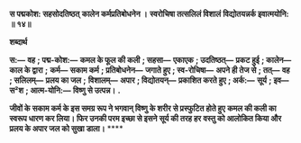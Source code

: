 **स पद्मकोश: सहसोदतिष्ठत्** **कालेन कर्मप्रतिबोधनेन ।** **स्वरोचिषा तत्सलिलं विशालं** **विद्योतयन्नर्क इवात्मयोनि: ॥ १४॥** 

**शब्दार्थ** 

**स:—** **वह** **; पद्म-कोश:—** **कमल के फूल की कली** **; सहसा—** **एकाएक** **; उदतिष्ठत्—** **प्रकट हुई** **; कालेन—** **काल के द्वारा** **;** **कर्म—** **सकाम कर्म** **; प्रतिबोधनेन—** **जगाते हुए** **; स्व-रोचिषा—** **अपने ही तेज से** **; तत्—** **वह** **; सलिलम्—** **प्रलय का जल** **;** **विशालम्—** **अपार** **; विद्योतयन्—** **प्रकाशित करते हुए** **; अर्क:—** **सूर्य** **; इव—** **स²श** **; आत्म-योनि:—** **विष्णु से उत्पन्न।** **.** 

**जीवों के सकाम कर्म के इस समग्र रूप ने भगवान् विष्णु के शरीर से प्रस्फुटित होते हुए** **कमल की कली का स्वरूप धारण कर लिया। फिर उनकी परम इच्छा से इसने सूर्य की तरह हर** **वस्तु को आलोकित किया और प्रलय के अपार जल को सुखा डाला।** **** 